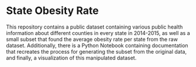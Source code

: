 # State Obesity Rate
This repository contains a public dataset containing various public health information about different counties in every state in 2014-2015, as well as a small subset that found the average obesity rate per state from the raw dataset. Additionally, there is a Python Notebook containing documentation that recreates the process for generating the subset from the original data, and finally, a visualization of this manipulated dataset.
